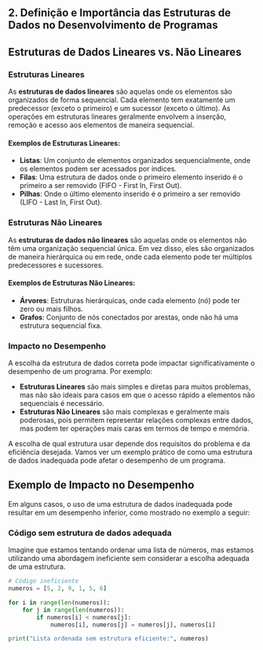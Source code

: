 ## 2. Definição e Importância das Estruturas de Dados no Desenvolvimento de Programas


## Estruturas de Dados Lineares vs. Não Lineares

### Estruturas Lineares

As **estruturas de dados lineares** são aquelas onde os elementos são organizados de forma sequencial. Cada elemento tem exatamente um predecessor (exceto o primeiro) e um sucessor (exceto o último). As operações em estruturas lineares geralmente envolvem a inserção, remoção e acesso aos elementos de maneira sequencial.

#### Exemplos de Estruturas Lineares:
- **Listas**: Um conjunto de elementos organizados sequencialmente, onde os elementos podem ser acessados por índices.
- **Filas**: Uma estrutura de dados onde o primeiro elemento inserido é o primeiro a ser removido (FIFO - First In, First Out).
- **Pilhas**: Onde o último elemento inserido é o primeiro a ser removido (LIFO - Last In, First Out).

### Estruturas Não Lineares

As **estruturas de dados não lineares** são aquelas onde os elementos não têm uma organização sequencial única. Em vez disso, eles são organizados de maneira hierárquica ou em rede, onde cada elemento pode ter múltiplos predecessores e sucessores.

#### Exemplos de Estruturas Não Lineares:
- **Árvores**: Estruturas hierárquicas, onde cada elemento (nó) pode ter zero ou mais filhos.
- **Grafos**: Conjunto de nós conectados por arestas, onde não há uma estrutura sequencial fixa.

### Impacto no Desempenho

A escolha da estrutura de dados correta pode impactar significativamente o desempenho de um programa. Por exemplo:

- **Estruturas Lineares** são mais simples e diretas para muitos problemas, mas não são ideais para casos em que o acesso rápido a elementos não sequenciais é necessário.
- **Estruturas Não Lineares** são mais complexas e geralmente mais poderosas, pois permitem representar relações complexas entre dados, mas podem ter operações mais caras em termos de tempo e memória.

A escolha de qual estrutura usar depende dos requisitos do problema e da eficiência desejada. Vamos ver um exemplo prático de como uma estrutura de dados inadequada pode afetar o desempenho de um programa.

## Exemplo de Impacto no Desempenho

Em alguns casos, o uso de uma estrutura de dados inadequada pode resultar em um desempenho inferior, como mostrado no exemplo a seguir:

### Código sem estrutura de dados adequada

Imagine que estamos tentando ordenar uma lista de números, mas estamos utilizando uma abordagem ineficiente sem considerar a escolha adequada de uma estrutura.

```python
# Código ineficiente
numeros = [5, 2, 9, 1, 5, 6]

for i in range(len(numeros)):
    for j in range(len(numeros)):
        if numeros[i] < numeros[j]:
            numeros[i], numeros[j] = numeros[j], numeros[i]

print("Lista ordenada sem estrutura eficiente:", numeros)
